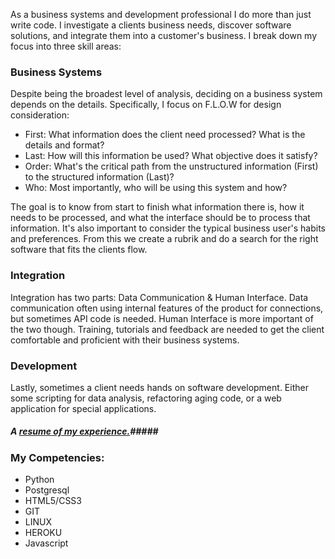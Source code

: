   As a business systems and development professional I do more than just write code. I investigate a clients business needs, discover software solutions, and integrate them into a customer's business. I break down my focus into three skill areas:
  
### Business Systems ###
  Despite being the broadest level of analysis, deciding on a business system depends on the details. Specifically, I focus on F.L.O.W for design consideration:
  
  - First: What information does the client need processed? What is the details and format?
  - Last: How will this information be used? What objective does it satisfy?
  - Order: What's the critical path from the unstructured information (First) to the structured information (Last)?
  - Who: Most importantly, who will be using this system and how?

  The goal is to know from start to finish what information there is, how it needs to be processed, and what the interface should be to process that information. It's also important to consider the typical business user's habits and preferences. From this we create a rubrik and do a search for the right software that fits the clients flow. 

### Integration ###
  Integration has two parts: Data Communication & Human Interface. Data communication often using internal features of the product for connections, but sometimes API code is needed. Human Interface is more important of the two though. Training, tutorials and feedback are needed to get the client comfortable and proficient with their business systems.
  
### Development ###
  Lastly, sometimes a client needs hands on software development. Either some scripting for data analysis, refactoring aging code, or a web application for special applications.

##### A [resume of my experience.]([https://drive.google.com/file/d/1Dwr8phwm24AvwrCV7qyuUkOQMm91jCV2/view?usp=sharing])#####

### My Competencies: ###
- Python
- Postgresql
- HTML5/CSS3
- GIT
- LINUX
- HEROKU
- Javascript




